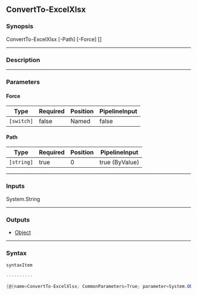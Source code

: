 ConvertTo-ExcelXlsx
-------------------

### Synopsis

ConvertTo-ExcelXlsx [-Path] <string> [-Force] [<CommonParameters>]

---

### Description

---

### Parameters
#### **Force**

|Type      |Required|Position|PipelineInput|
|----------|--------|--------|-------------|
|`[switch]`|false   |Named   |false        |

#### **Path**

|Type      |Required|Position|PipelineInput |
|----------|--------|--------|--------------|
|`[string]`|true    |0       |true (ByValue)|

---

### Inputs
System.String

---

### Outputs
* [Object](https://learn.microsoft.com/en-us/dotnet/api/System.Object)

---

### Syntax
```PowerShell
syntaxItem
```
```PowerShell
----------
```
```PowerShell
{@{name=ConvertTo-ExcelXlsx; CommonParameters=True; parameter=System.Object[]}}
```
